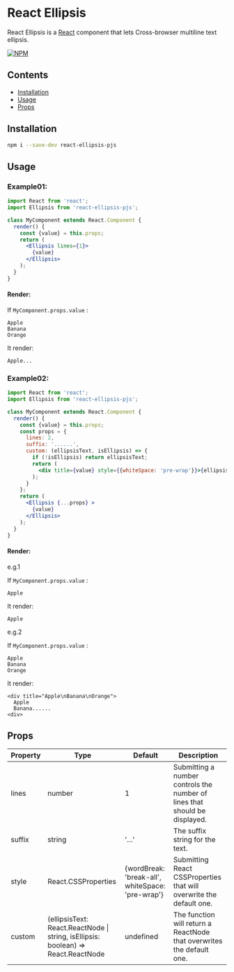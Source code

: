 # React Ellipsis 

React Ellipsis is a [React](http://facebook.github.io/react/) component that lets Cross-browser multiline text ellipsis.

[![NPM](https://img.shields.io/github/package-json/v/Nelayah/React-Ellipsis/ellipsis-master)](https://github.com/Nelayah/React-Ellipsis/tree/ellipsis-master)

## Contents
- [Installation](#installation)
- [Usage](#usage)
- [Props](#props)

## Installation
```bash
npm i --save-dev react-ellipsis-pjs
```


## Usage

### Example01:
```jsx
import React from 'react';
import Ellipsis from 'react-ellipsis-pjs';

class MyComponent extends React.Component {
  render() {
    const {value} = this.props;
    return (
      <Ellipsis lines={1}>
        {value}
      </Ellipsis>
    );
  }
}
```
#### Render:

If `MyComponent.props.value` :

```
Apple
Banana
Orange
```
It render:
```
Apple...
```

### Example02:
```jsx
import React from 'react';
import Ellipsis from 'react-ellipsis-pjs';

class MyComponent extends React.Component {
  render() {
    const {value} = this.props;
    const props = {
      lines: 2,
      suffix: '......',
      custom: (ellipsisText, isEllipsis) => {
        if (!isEllipsis) return ellipsisText;
        return (
          <div title={value} style={{whiteSpace: 'pre-wrap'}}>{ellipsisText}</div>
        );
      }
    };
    return (
      <Ellipsis {...props} >
        {value}
      </Ellipsis>
    );
  }
}
```
#### Render:

e.g.1

If `MyComponent.props.value` :
```
Apple
```
It render:
```
Apple
```

e.g.2

If `MyComponent.props.value` :

```
Apple
Banana
Orange
```
It render:
```
<div title="Apple\nBanana\nOrange">
  Apple
  Banana......
<div>
```

## Props
Property | Type | Default| Description
-|-|-|-
lines | number | 1 | Submitting a number controls the number of lines that should be displayed.
suffix | string | '...' | 	The suffix string for the text.
style | React.CSSProperties | {wordBreak: 'break-all', whiteSpace: 'pre-wrap'} | Submitting React CSSProperties that will overwrite the default one.
custom | (ellipsisText: React.ReactNode \| string, isEllipsis: boolean) => React.ReactNode | undefined | The function will return a ReactNode that overwrites the default one.
